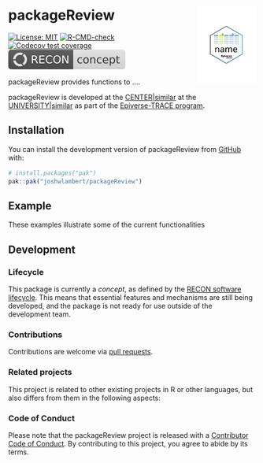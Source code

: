 
<!-- README.md is generated from README.Rmd. Please edit that file. -->
<!-- The code to render this README is stored in .github/workflows/render-readme.yaml -->
<!-- Variables marked with double curly braces will be transformed beforehand: -->
<!-- `packagename` is extracted from the DESCRIPTION file -->
<!-- `gh_repo` is extracted via a special environment variable in GitHub Actions -->

# packageReview <img src="man/figures/logo.svg" align="right" width="120" alt="" />

<!-- badges: start -->

[![License:
MIT](https://img.shields.io/badge/License-MIT-yellow.svg)](https://opensource.org/license/mit/)
[![R-CMD-check](https://github.com/joshwlambert/packageReview/actions/workflows/R-CMD-check.yaml/badge.svg)](https://github.com/joshwlambert/packageReview/actions/workflows/R-CMD-check.yaml)
[![Codecov test
coverage](https://codecov.io/gh/joshwlambert/packageReview/branch/main/graph/badge.svg)](https://app.codecov.io/gh/joshwlambert/packageReview?branch=main)
[![lifecycle-concept](https://raw.githubusercontent.com/reconverse/reconverse.github.io/master/images/badge-concept.svg)](https://www.reconverse.org/lifecycle.html#concept)
<!-- badges: end -->

packageReview provides functions to ….

<!-- This sentence is optional and can be removed -->

packageReview is developed at the [CENTER\|similar](url) at the
[UNIVERSITY\|similar](url) as part of the [Epiverse-TRACE
program](https://data.org/initiatives/epiverse/).

## Installation

You can install the development version of packageReview from
[GitHub](https://github.com/) with:

``` r
# install.packages("pak")
pak::pak("joshwlambert/packageReview")
```

## Example

These examples illustrate some of the current functionalities

## Development

### Lifecycle

This package is currently a *concept*, as defined by the [RECON software
lifecycle](https://www.reconverse.org/lifecycle.html). This means that
essential features and mechanisms are still being developed, and the
package is not ready for use outside of the development team.

### Contributions

Contributions are welcome via [pull
requests](https://github.com/joshwlambert/packageReview/pulls).

### Related projects

This project is related to other existing projects in R or other
languages, but also differs from them in the following aspects:

### Code of Conduct

Please note that the packageReview project is released with a
[Contributor Code of
Conduct](https://github.com/epiverse-trace/.github/blob/main/CODE_OF_CONDUCT.md).
By contributing to this project, you agree to abide by its terms.
